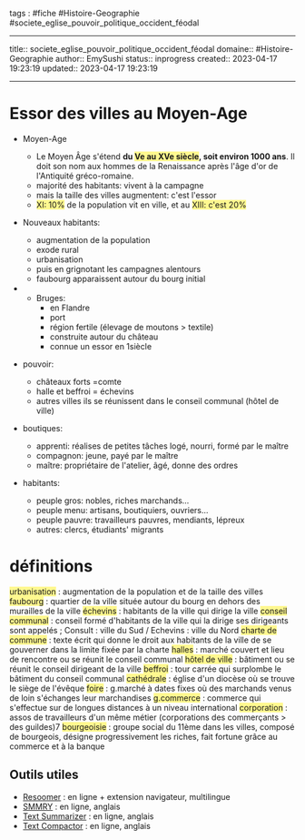




tags : #fiche  #Histoire-Geographie #societe_eglise_pouvoir_politique_occident_féodal

---

title:: societe_eglise_pouvoir_politique_occident_féodal
domaine:: #Histoire-Geographie
author:: EmySushi
status:: inprogress
created:: 2023-04-17 19:23:19
updated:: 2023-04-17 19:23:19

---
# Essor des villes au Moyen-Age
- Moyen-Age
	- Le Moyen Âge s'étend **du <span style="background:#fff88f">Ve au XVe siècle</span>, soit environ 1000 ans**. Il doit son nom aux hommes de la Renaissance après l'âge d'or de l'Antiquité gréco-romaine.
	- majorité des habitants: vivent à la campagne
	- mais la taille des villes augmentent: c'est l'essor
	- <span style="background:#fff88f">XI: 10%</span> de la population vit en ville, et au <span style="background:#fff88f">XIII: c'est 20%</span>

- Nouveaux habitants:
	- augmentation de la population 
	- exode rural
	- urbanisation
	- puis en grignotant les campagnes alentours
	- faubourg apparaissent autour du bourg initial

- - Bruges:
	- en Flandre
	- port
	- région fertile (élevage de moutons > textile)
	- construite autour du château
	- connue un essor en 1siècle

- pouvoir:
	- châteaux forts =comte
	- halle et beffroi = échevins
	- autres villes ils se réunissent dans le conseil communal (hôtel de ville)

- boutiques:
	- apprenti: réalises de petites tâches logé, nourri, formé par le maître
	- compagnon: jeune, payé par le maître
	- maître: propriétaire de l'atelier, âgé, donne des ordres

- habitants:
	- peuple gros: nobles, riches marchands…
	- peuple menu: artisans, boutiquiers, ouvriers…
	- peuple pauvre: travailleurs pauvres, mendiants, lépreux
	- autres: clercs, étudiants' migrants

# définitions

<span style="background:#fff88f">urbanisation</span> : augmentation de la population et de la taille des villes
<span style="background:#fff88f">faubourg</span> : quartier de la ville située autour du bourg en dehors des murailles de la ville 
<span style="background:#fff88f">échevins</span> : habitants de la ville qui dirige la ville 
<span style="background:#fff88f">conseil communal</span> : conseil formé d'habitants de la ville qui la dirige ses dirigeants sont appelés ;
Consult : ville du Sud / Echevins : ville du Nord
<span style="background:#fff88f">charte de commune</span> : texte écrit qui donne le droit aux habitants de la ville de se gouverner dans la limite fixée par la charte
<span style="background:#fff88f">halles</span> : marché couvert et lieu de rencontre ou se réunit le conseil communal
<span style="background:#fff88f">hôtel de ville</span> : bâtiment ou se réunit le  conseil dirigeant de la ville
<span style="background:#fff88f">beffroi</span> : tour carrée qui surplombe le bâtiment du conseil communal
<span style="background:#fff88f">cathédrale</span> : église d'un diocèse où se trouve le siège de l'évêque
<span style="background:#fff88f">foire</span> : g.marché à dates fixes où des marchands venus de loin s'échanges leur marchandises
<span style="background:#fff88f">g.commerce</span> : commerce qui s'effectue sur de longues distances à un niveau international
<span style="background:#fff88f">corporation</span> : assos de travailleurs d'un même métier (corporations des commerçants > des guildes)7
<span style="background:#fff88f">bourgeoisie</span> : groupe social du 11ème dans les villes, composé de bourgeois, désigne progressivement les riches, fait fortune grâce au commerce et à la banque



## Outils utiles

-   [Resoomer](https://resoomer.com/fr) : en ligne + extension navigateur, multilingue
-   [SMMRY](https://smmry.com/) : en ligne, anglais
-   [Text Summarizer](http://textsummarization.net/text-summarizer) : en ligne, anglais
-   [Text Compactor](https://www.textcompactor.com/) : en ligne, anglais